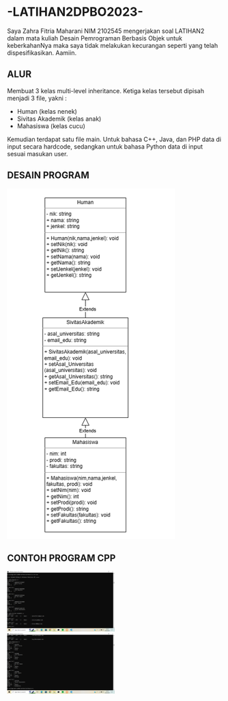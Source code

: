 # -LATIHAN2DPBO2023-

Saya Zahra Fitria Maharani NIM 2102545 mengerjakan soal LATIHAN2 dalam mata kuliah Desain Pemrograman Berbasis Objek untuk keberkahanNya maka saya tidak melakukan kecurangan seperti yang telah dispesifikasikan. Aamiin.

## ALUR

Membuat 3 kelas multi-level inheritance. Ketiga kelas tersebut dipisah menjadi 3 file, yakni :
- Human (kelas nenek)
- Sivitas Akademik (kelas anak)
- Mahasiswa (kelas cucu)

Kemudian terdapat satu file main. Untuk bahasa C++, Java, dan PHP data di input secara hardcode, sedangkan untuk bahasa Python data di input sesuai masukan user.

## DESAIN PROGRAM
![image.png](https://github.com/zahraftrm/LATIHAN2DPBO2023-/blob/main/desain%20program.png)

## CONTOH PROGRAM CPP
<img src="https://github.com/zahraftrm/LATIHAN2DPBO2023-/blob/main/CPP/Screenshot%20(1118).png" width=50% height=50%>
<img src="https://github.com/zahraftrm/LATIHAN2DPBO2023-/blob/main/CPP/Screenshot%20(1119).png" width=50% height=50%>
